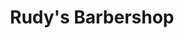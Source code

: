 ---
title: "Rudy's Barbershop"
url: /seattle/rudys-barbershop-rainier-avenue-south/
shop: hairdresser
---